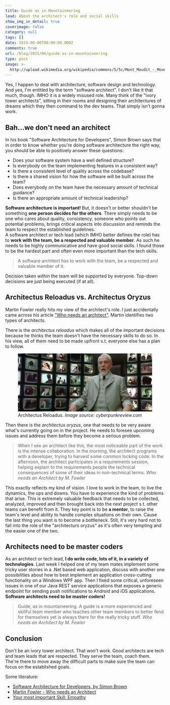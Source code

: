 ```yaml
---
title: Guide as in Mountaineering
lead: About the architect's role and social skills
show_img_in_detail: true
coverimage: false
category: null
tags: []
date: 2015-06-06T00:00:00.000Z
comments: true
url: /blog/2015/06/guide-as-in-mountaineering
type: post
image: >-
  http://upload.wikimedia.org/wikipedia/commons/5/5c/Mont_Maudit_-_Mountaineers_on_the_Kuffner_Ridge.jpg
---
```


Yes, I happen to deal with architecture, software design and technology. And yes, I'm entitled by the term "software architect". I don't like it that much, though. IMHO it is a widely misused role. Many think of the "ivory tower architects", sitting in their rooms and designing their architectures of dreams which they then command to the dev teams. That simply isn't gonna work.

## Bah...we don't need an architect

In his book "Software Architecture for Developers", Simon Brown says that in order to know whether you're doing software architecture the right way, you should be able to positively answer these questions:

- Does your software system have a well defined structure?
- Is everybody on the team implementing features in a consistent way?
- Is there a consistent level of quality across the codebase?
- Is there a shared vision for how the software will be built across the team?
- Does everybody on the team have the necessary amount of technical guidance?
- Is there an appropriate amount of technical leadership?

**Software architecture is important!** But, it doesn't or better shouldn't be something **one person decides for the others**. There simply needs to be one who cares about quality, consistency, someone who points out potential problems, brings critical aspects into discussion and reminds the team to respect the established guidelines.  
A software architect or tech lead (which IMHO better defines the role) has to **work with the team, be a respected and valuable member**. As such he needs to be highly communicative and have good social skills. I found those to be the hardest part and often even more important than the tech skills.

>A software architect has to work with the team, be a respected and valuable member of it.

Decision taken within the team will be supported by everyone. Top-down decisions are just being executed (if at all).

## Architectus Reloadus vs. Architectus Oryzus

Martin Fowler really hits my view of the architect's role. I just accidentally came across his article ["Who needs an architect"](http://martinfowler.com/ieeeSoftware/whoNeedsArchitect.pdf). Martin identifies two types of architects.  

There is the _architectus reloadus_ which makes all of the important decisions because he thinks the team doesn't have the necessary skills to do so. In his view, all of them need to be made upfront s.t. everyone else has a plan to follow.

<figure>
	<img src="/blog/assets/imgs/architect-matrix.jpg" />
	<figcaption>Architectus Reloadus. <i>Image source: cyberpunkreview.com</i></figcaption>
</figure>

Then there is the _architectus oryzus_, one that needs to be very aware what's currently going on in the project. He needs to foresee upcoming issues and address them before they become a serious problem.

> When I see an architect like this, the most noticeable part of the work is the intense collaboration. In the morning, the architect programs with a developer, trying to harvest some common locking code. In the afternoon, the architect participates in a requirements session, helping explain to the requirements people the technical consequences of some of their ideas in non-technical terms. <cite>Who needs an Architect by M. Fowler</cite>

This exactly reflects my kind of vision. I love to work in the team, to live the dynamics, the ups and downs. You have to experience the kind of problems that arise. This is extremely valuable feedback that needs to be collected, analyzed, improved and then brought back into the next project s.t. other teams can benefit from it. They key point is to be **a mentor**, to raise the team's level and ability to handle complex situations on their own. Cause the last thing you want is to become a bottleneck. Still, it's very hard not to fall into the role of the "architecturs oryzus" as it's often very tempting and the easier one of the two.

## Architects need to be master coders

As an architect or tech lead, **I do write code, lots of it, in a variety of technologies**. Last week I helped one of my team mates implement some tricky user stories in a .Net based web application, discuss with another one possibilities about how to best implement an application cross-cutting functionality on a Windows WPF app. Then I fixed some critical, unforeseen issues in one of our Java REST service applications that exposes a generic endpoint for sending push notifications to Android and iOS applications. **Software architects need to be master coders!**

> Guide, as in mountaineering. A guide is a more experienced and skillful team member who teaches other team members to better fend for themselves yet is always there for the really tricky stuff. <cite>Who needs an Architect by M. Fowler</cite>

## Conclusion

Don't be an ivory tower architect. That won't work. Good architects are tech and team leads that are respected. They serve the team, coach them. The're there to move away the difficult parts to make sure the team can focus on the established goals.

Some literature:

- [Software Architecture for Developers, by Simon Brown](https://leanpub.com/software-architecture-for-developers)
- [Martin Fowler - Who needs an Architect](http://martinfowler.com/ieeeSoftware/whoNeedsArchitect.pdf)
- [Your most important Skill: Empathy](http://chadfowler.com/blog/2014/01/19/empathy/)
